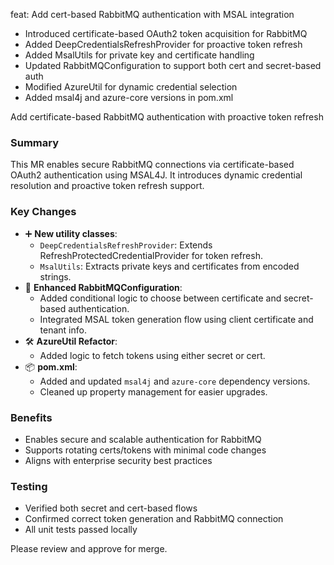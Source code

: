 feat: Add cert-based RabbitMQ authentication with MSAL integration

- Introduced certificate-based OAuth2 token acquisition for RabbitMQ
- Added DeepCredentialsRefreshProvider for proactive token refresh
- Added MsalUtils for private key and certificate handling
- Updated RabbitMQConfiguration to support both cert and secret-based auth
- Modified AzureUtil for dynamic credential selection
- Added msal4j and azure-core versions in pom.xml



Add certificate-based RabbitMQ authentication with proactive token refresh


### Summary
This MR enables secure RabbitMQ connections via certificate-based OAuth2 authentication using MSAL4J. It introduces dynamic credential resolution and proactive token refresh support.

### Key Changes
- ➕ **New utility classes**:
  - `DeepCredentialsRefreshProvider`: Extends RefreshProtectedCredentialProvider for token refresh.
  - `MsalUtils`: Extracts private keys and certificates from encoded strings.
- 🔐 **Enhanced RabbitMQConfiguration**:
  - Added conditional logic to choose between certificate and secret-based authentication.
  - Integrated MSAL token generation flow using client certificate and tenant info.
- 🛠️ **AzureUtil Refactor**:
  - Added logic to fetch tokens using either secret or cert.
- 📦 **pom.xml**:
  - Added and updated `msal4j` and `azure-core` dependency versions.
  - Cleaned up property management for easier upgrades.

### Benefits
- Enables secure and scalable authentication for RabbitMQ
- Supports rotating certs/tokens with minimal code changes
- Aligns with enterprise security best practices

### Testing
- Verified both secret and cert-based flows
- Confirmed correct token generation and RabbitMQ connection
- All unit tests passed locally

Please review and approve for merge.
